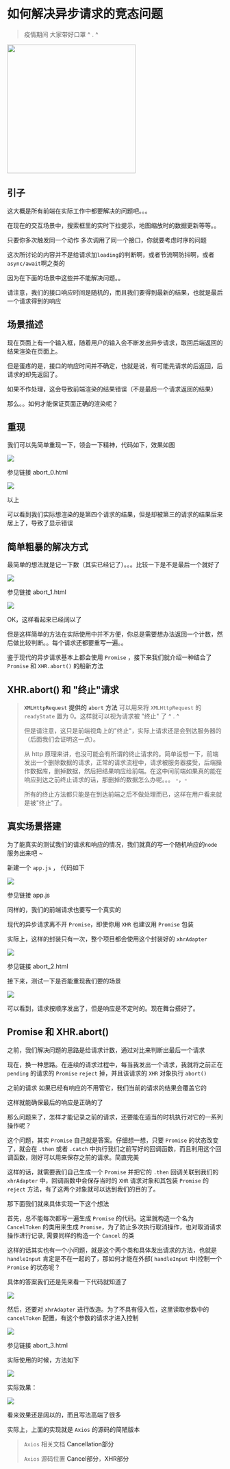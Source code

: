 # 如何解决异步请求的竞态问题

> 疫情期间 大家带好口罩 ^ . ^

<img src="https://github.com/YuArtian/blog/blob/master/img/%E6%8F%92%E5%9B%BE/WechatIMG161.jpeg?raw=true" style="width:300px" />

## 引子

这大概是所有前端在实际工作中都要解决的问题吧。。。

在现在的交互场景中，搜索框里的实时下拉提示，地图缩放时的数据更新等等。。

只要你多次触发同一个动作 多次调用了同一个接口，你就要考虑时序的问题

这次所讨论的内容并不是给请求加`loading`的判断啊，或者节流啊防抖啊，或者 `async/await`啊之类的

因为在下面的场景中这些并不能解决问题。。

请注意，我们的接口响应时间是随机的，而且我们要得到最新的结果，也就是最后一个请求得到的响应

## 场景描述

现在页面上有一个输入框，随着用户的输入会不断发出异步请求，取回后端返回的结果渲染在页面上。

但是蛋疼的是，接口的响应时间并不确定，也就是说，有可能先请求的后返回，后请求的却先返回了。

如果不作处理，这会导致前端渲染的结果错误（不是最后一个请求返回的结果）

那么。。如何才能保证页面正确的渲染呢？

## 重现

我们可以先简单重现一下，领会一下精神，代码如下，效果如图

<img src="https://github.com/YuArtian/blog/blob/master/img/%E5%A6%82%E4%BD%95%E8%A7%A3%E5%86%B3%E5%BC%82%E6%AD%A5%E8%AF%B7%E6%B1%82%E7%9A%84%E7%AB%9E%E6%80%81%E9%97%AE%E9%A2%98/1.png?raw=true" />



参见链接 <a src="[https://github.com/YuArtian/blog/blob/master/assets/%E5%A6%82%E4%BD%95%E8%A7%A3%E5%86%B3%E5%BC%82%E6%AD%A5%E8%AF%B7%E6%B1%82%E7%9A%84%E7%AB%9E%E6%80%81%E9%97%AE%E9%A2%98/abort_0.html](https://github.com/YuArtian/blog/blob/master/assets/如何解决异步请求的竞态问题/abort_0.html)">abort_0.html</a>

<img src="https://github.com/YuArtian/blog/blob/master/img/%E5%A6%82%E4%BD%95%E8%A7%A3%E5%86%B3%E5%BC%82%E6%AD%A5%E8%AF%B7%E6%B1%82%E7%9A%84%E7%AB%9E%E6%80%81%E9%97%AE%E9%A2%98/2.gif?raw=true"/>

以上

可以看到我们实际想渲染的是第四个请求的结果，但是却被第三的请求的结果后来居上了，导致了显示错误

## 简单粗暴的解决方式

最简单的想法就是记一下数（其实已经记了）。。。比较一下是不是最后一个就好了

<img src="https://github.com/YuArtian/blog/blob/master/img/%E5%A6%82%E4%BD%95%E8%A7%A3%E5%86%B3%E5%BC%82%E6%AD%A5%E8%AF%B7%E6%B1%82%E7%9A%84%E7%AB%9E%E6%80%81%E9%97%AE%E9%A2%98/3.png?raw=true"/>

参见链接 <a src="[https://github.com/YuArtian/blog/blob/master/assets/%E5%A6%82%E4%BD%95%E8%A7%A3%E5%86%B3%E5%BC%82%E6%AD%A5%E8%AF%B7%E6%B1%82%E7%9A%84%E7%AB%9E%E6%80%81%E9%97%AE%E9%A2%98/abort_1.html](https://github.com/YuArtian/blog/blob/master/assets/如何解决异步请求的竞态问题/abort_1.html)">abort_1.html</a>



<img src="https://github.com/YuArtian/blog/blob/master/img/%E5%A6%82%E4%BD%95%E8%A7%A3%E5%86%B3%E5%BC%82%E6%AD%A5%E8%AF%B7%E6%B1%82%E7%9A%84%E7%AB%9E%E6%80%81%E9%97%AE%E9%A2%98/4.gif?raw=true"/>

OK，这样看起来已经阔以了

但是这样简单的方法在实际使用中并不方便，你总是需要想办法返回一个计数，然后做比较判断。。每个请求还都要重写一遍。。

鉴于现代的异步请求基本上都会使用  `Promise` ，接下来我们就介绍一种结合了 `Promise` 和 `XHR.abort()` 的船新方法

## XHR.abort() 和 "终止"请求

>  <a src="https://developer.mozilla.org/zh-CN/docs/Web/API/XMLHttpRequest/abort">`XMLHttpRequest` 提供的 `abort` 方法 </a>可以用来将 `XMLHttpRequest` 的 `readyState` 置为 0。这样就可以视为请求被 "终止" 了  ^ . ^
>
> 但是请注意，这只是前端视角上的"终止"，实际上请求还是会到达服务器的（后面我们会证明这一点）。
>
> 从 http 原理来讲，也没可能会有所谓的终止请求的。简单设想一下，前端发出一个删除数据的请求，正常的请求流程中，请求被服务器接受，后端操作数据库，删掉数据，然后把结果响应给前端。在这中间前端如果真的能在响应到达之前终止请求的话，那删掉的数据怎么办呢。。。   -，-
>
> 所有的终止方法都只能是在到达前端之后不做处理而已，这样在用户看来就是被"终止"了。

## 真实场景搭建

为了能真实的测试我们的请求和响应的情况，我们就真的写一个随机响应的`node`服务出来吧 ~

新建一个 `app.js` ， 代码如下

<img src="https://github.com/YuArtian/blog/blob/master/img/%E5%A6%82%E4%BD%95%E8%A7%A3%E5%86%B3%E5%BC%82%E6%AD%A5%E8%AF%B7%E6%B1%82%E7%9A%84%E7%AB%9E%E6%80%81%E9%97%AE%E9%A2%98/5.png?raw=true"/>

参见链接 <a src="[https://github.com/YuArtian/blog/blob/master/assets/%E5%A6%82%E4%BD%95%E8%A7%A3%E5%86%B3%E5%BC%82%E6%AD%A5%E8%AF%B7%E6%B1%82%E7%9A%84%E7%AB%9E%E6%80%81%E9%97%AE%E9%A2%98/app.js](https://github.com/YuArtian/blog/blob/master/assets/如何解决异步请求的竞态问题/app.js)" >app.js</a>

同样的，我们的前端请求也要写一个真实的

现代的异步请求离不开 `Promise`，即使你用 `XHR` 也建议用 `Promise` 包装

实际上，这样的封装只有一次，整个项目都会使用这个封装好的 `xhrAdapter`

<img src="https://github.com/YuArtian/blog/blob/master/img/%E5%A6%82%E4%BD%95%E8%A7%A3%E5%86%B3%E5%BC%82%E6%AD%A5%E8%AF%B7%E6%B1%82%E7%9A%84%E7%AB%9E%E6%80%81%E9%97%AE%E9%A2%98/6.png?raw=true"/>

参见链接 <a src="[https://github.com/YuArtian/blog/blob/master/assets/%E5%A6%82%E4%BD%95%E8%A7%A3%E5%86%B3%E5%BC%82%E6%AD%A5%E8%AF%B7%E6%B1%82%E7%9A%84%E7%AB%9E%E6%80%81%E9%97%AE%E9%A2%98/abort_2.html](https://github.com/YuArtian/blog/blob/master/assets/如何解决异步请求的竞态问题/abort_2.html)">abort_2.html</a>

接下来，测试一下是否能重现我们要的场景

<img src="https://github.com/YuArtian/blog/blob/master/img/%E5%A6%82%E4%BD%95%E8%A7%A3%E5%86%B3%E5%BC%82%E6%AD%A5%E8%AF%B7%E6%B1%82%E7%9A%84%E7%AB%9E%E6%80%81%E9%97%AE%E9%A2%98/7.gif?raw=true" />

可以看到，请求按顺序发出了，但是响应是不定时的。现在舞台搭好了。

## Promise 和 XHR.abort()

之前，我们解决问题的思路是给请求计数，通过对比来判断出最后一个请求

现在，换一种思路。在连续的请求过程中，每当我发出一个请求，我就将之前正在 `pending` 的请求的 `Promise` `reject` 掉，并且该请求的 `XHR` 对象执行 `abort()`

之前的请求 如果已经有响应的不用管它，我们当前的请求的结果会覆盖它的

这样就能确保最后的响应是正确的了

那么问题来了，怎样才能记录之前的请求，还要能在适当的时机执行对它的一系列操作呢？

这个问题，其实 `Promise` 自己就是答案。仔细想一想，只要 `Promise` 的状态改变了，就会在 `.then` 或者 `.catch` 中执行我们之前写好的回调函数，而且利用这个回调函数，刚好可以用来保存之前的请求。简直完美

这样的话，就需要我们自己生成一个 `Promise` 并把它的 `.then` 回调关联到我们的 `xhrAdapter` 中，回调函数中会保存当时的 `XHR` 请求对象和其包装 `Promise` 的`reject` 方法，有了这两个对象就可以达到我们的目的了。

那下面我们就来具体实现一下这个想法

首先，总不能每次都写一遍生成 `Promise` 的代码。这里就构造一个名为 `CancelToken` 的类用来生成 `Promise`，为了防止多次执行取消操作，也对取消请求操作进行记录, 需要同样的构造一个 `Cancel` 的类

这样的话其实也有一个小问题，就是这个两个类和具体发出请求的方法，也就是 `handleInput`  肯定是不在一起的了，那如何才能在外部( `handleInput` 中)控制一个 `Promise` 的状态呢？

具体的答案我们还是先来看一下代码就知道了

<img src="https://github.com/YuArtian/blog/blob/master/img/%E5%A6%82%E4%BD%95%E8%A7%A3%E5%86%B3%E5%BC%82%E6%AD%A5%E8%AF%B7%E6%B1%82%E7%9A%84%E7%AB%9E%E6%80%81%E9%97%AE%E9%A2%98/9.png?raw=true" />

然后，还要对 `xhrAdapter` 进行改造。为了不具有侵入性，这里读取参数中的 `cancelToken` 配置，有这个参数的请求才进入控制

<img src="https://github.com/YuArtian/blog/blob/master/img/%E5%A6%82%E4%BD%95%E8%A7%A3%E5%86%B3%E5%BC%82%E6%AD%A5%E8%AF%B7%E6%B1%82%E7%9A%84%E7%AB%9E%E6%80%81%E9%97%AE%E9%A2%98/8.png?raw=true" />

参见链接 <a src="[https://github.com/YuArtian/blog/blob/master/assets/%E5%A6%82%E4%BD%95%E8%A7%A3%E5%86%B3%E5%BC%82%E6%AD%A5%E8%AF%B7%E6%B1%82%E7%9A%84%E7%AB%9E%E6%80%81%E9%97%AE%E9%A2%98/abort_3.html](https://github.com/YuArtian/blog/blob/master/assets/如何解决异步请求的竞态问题/abort_3.html)">abort_3.html</a>



实际使用的时候，方法如下

<img src="https://github.com/YuArtian/blog/blob/master/img/%E5%A6%82%E4%BD%95%E8%A7%A3%E5%86%B3%E5%BC%82%E6%AD%A5%E8%AF%B7%E6%B1%82%E7%9A%84%E7%AB%9E%E6%80%81%E9%97%AE%E9%A2%98/10.png?raw=true" />

实际效果：

<img src="https://github.com/YuArtian/blog/blob/master/img/%E5%A6%82%E4%BD%95%E8%A7%A3%E5%86%B3%E5%BC%82%E6%AD%A5%E8%AF%B7%E6%B1%82%E7%9A%84%E7%AB%9E%E6%80%81%E9%97%AE%E9%A2%98/11.gif?raw=true" />



看来效果还是阔以的，而且写法高端了很多

实际上，上面的实现就是 `Axios` 的源码的简陋版本

> `Axios` 相关文档 <a src="https://github.com/axios/axios#cancellation">Cancellation部分</a>
>
> `Axios` 源码位置 <a src="https://github.com/axios/axios/tree/master/lib/cancel" >Cancel部分</a>，<a src="https://github.com/axios/axios/blob/master/lib/adapters/xhr.js">XHR部分</a>

